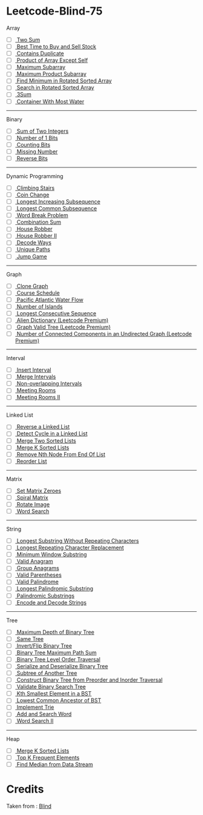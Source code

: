 # Leetcode-Blind-75

Array

- [ ] [ Two Sum](https://leetcode.com/problems/two-sum/)
- [ ] [ Best Time to Buy and Sell Stock](https://leetcode.com/problems/best-time-to-buy-and-sell-stock/)
- [ ] [ Contains Duplicate](https://leetcode.com/problems/contains-duplicate/)
- [ ] [ Product of Array Except Self](https://leetcode.com/problems/product-of-array-except-self/)
- [ ] [ Maximum Subarray](https://leetcode.com/problems/maximum-subarray/)
- [ ] [ Maximum Product Subarray](https://leetcode.com/problems/maximum-product-subarray/)
- [ ] [ Find Minimum in Rotated Sorted Array](https://leetcode.com/problems/find-minimum-in-rotated-sorted-array/)
- [ ] [ Search in Rotated Sorted Array](https://leetcode.com/problems/search-in-rotated-sorted-array/)
- [ ] [ 3Sum](https://leetcode.com/problems/3sum/)
- [ ] [ Container With Most Water](https://leetcode.com/problems/container-with-most-water/)

---

Binary

- [ ] [ Sum of Two Integers](https://leetcode.com/problems/sum-of-two-integers/)
- [ ] [ Number of 1 Bits](https://leetcode.com/problems/number-of-1-bits/)
- [ ] [ Counting Bits](https://leetcode.com/problems/counting-bits/)
- [ ] [ Missing Number](https://leetcode.com/problems/missing-number/)
- [ ] [ Reverse Bits](https://leetcode.com/problems/reverse-bits/)

---

Dynamic Programming

- [ ] [ Climbing Stairs](https://leetcode.com/problems/climbing-stairs/)
- [ ] [ Coin Change](https://leetcode.com/problems/coin-change/)
- [ ] [ Longest Increasing Subsequence](https://leetcode.com/problems/longest-increasing-subsequence/)
- [ ] [ Longest Common Subsequence ](https://leetcode.com/problems/longest-common-subsequence/)
- [ ] [ Word Break Problem](https://leetcode.com/problems/word-break/)
- [ ] [ Combination Sum](https://leetcode.com/problems/combination-sum-iv/)
- [ ] [ House Robber](https://leetcode.com/problems/house-robber/)
- [ ] [ House Robber II](https://leetcode.com/problems/house-robber-ii/)
- [ ] [ Decode Ways](https://leetcode.com/problems/decode-ways/)
- [ ] [ Unique Paths](https://leetcode.com/problems/unique-paths/)
- [ ] [ Jump Game](https://leetcode.com/problems/jump-game/)

---

Graph

- [ ] [ Clone Graph](https://leetcode.com/problems/clone-graph/)
- [ ] [ Course Schedule](https://leetcode.com/problems/course-schedule/)
- [ ] [ Pacific Atlantic Water Flow](https://leetcode.com/problems/pacific-atlantic-water-flow/)
- [ ] [ Number of Islands](https://leetcode.com/problems/number-of-islands/)
- [ ] [ Longest Consecutive Sequence](https://leetcode.com/problems/longest-consecutive-sequence/)
- [ ] [ Alien Dictionary (Leetcode Premium)](https://leetcode.com/problems/alien-dictionary/)
- [ ] [ Graph Valid Tree (Leetcode Premium)](https://leetcode.com/problems/graph-valid-tree/)
- [ ] [ Number of Connected Components in an Undirected Graph (Leetcode Premium)](https://leetcode.com/problems/number-of-connected-components-in-an-undirected-graph/)

---

Interval

- [ ] [ Insert Interval](https://leetcode.com/problems/insert-interval/)
- [ ] [ Merge Intervals](https://leetcode.com/problems/merge-intervals/)
- [ ] [ Non-overlapping Intervals](https://leetcode.com/problems/non-overlapping-intervals/)
- [ ] [ Meeting Rooms ](https://leetcode.com/problems/meeting-rooms/)
- [ ] [ Meeting Rooms II ](https://leetcode.com/problems/meeting-rooms-ii/)

---

Linked List

- [ ] [ Reverse a Linked List](https://leetcode.com/problems/reverse-linked-list/)
- [ ] [ Detect Cycle in a Linked List](https://leetcode.com/problems/linked-list-cycle/)
- [ ] [ Merge Two Sorted Lists](https://leetcode.com/problems/merge-two-sorted-lists/)
- [ ] [ Merge K Sorted Lists](https://leetcode.com/problems/merge-k-sorted-lists/)
- [ ] [ Remove Nth Node From End Of List](https://leetcode.com/problems/remove-nth-node-from-end-of-list/)
- [ ] [ Reorder List](https://leetcode.com/problems/reorder-list/)

---

Matrix

- [ ] [ Set Matrix Zeroes](https://leetcode.com/problems/set-matrix-zeroes/)
- [ ] [ Spiral Matrix](https://leetcode.com/problems/spiral-matrix/)
- [ ] [ Rotate Image](https://leetcode.com/problems/rotate-image/)
- [ ] [ Word Search](https://leetcode.com/problems/word-search/)

---

String

- [ ] [ Longest Substring Without Repeating Characters](https://leetcode.com/problems/longest-substring-without-repeating-characters/)
- [ ] [ Longest Repeating Character Replacement](https://leetcode.com/problems/longest-repeating-character-replacement/)
- [ ] [ Minimum Window Substring](https://leetcode.com/problems/minimum-window-substring/)
- [ ] [ Valid Anagram](https://leetcode.com/problems/valid-anagram/)
- [ ] [ Group Anagrams](https://leetcode.com/problems/group-anagrams/)
- [ ] [ Valid Parentheses](https://leetcode.com/problems/valid-parentheses/)
- [ ] [ Valid Palindrome](https://leetcode.com/problems/valid-palindrome/)
- [ ] [ Longest Palindromic Substring](https://leetcode.com/problems/longest-palindromic-substring/)
- [ ] [ Palindromic Substrings](https://leetcode.com/problems/palindromic-substrings/)
- [ ] [ Encode and Decode Strings ](https://leetcode.com/problems/encode-and-decode-strings/)

---

Tree

- [ ] [ Maximum Depth of Binary Tree](https://leetcode.com/problems/maximum-depth-of-binary-tree/)
- [ ] [ Same Tree](https://leetcode.com/problems/same-tree/)
- [ ] [ Invert/Flip Binary Tree](https://leetcode.com/problems/invert-binary-tree/)
- [ ] [ Binary Tree Maximum Path Sum](https://leetcode.com/problems/binary-tree-maximum-path-sum/)
- [ ] [ Binary Tree Level Order Traversal](https://leetcode.com/problems/binary-tree-level-order-traversal/)
- [ ] [ Serialize and Deserialize Binary Tree](https://leetcode.com/problems/serialize-and-deserialize-binary-tree/)
- [ ] [ Subtree of Another Tree](https://leetcode.com/problems/subtree-of-another-tree/)
- [ ] [ Construct Binary Tree from Preorder and Inorder Traversal](https://leetcode.com/problems/construct-binary-tree-from-preorder-and-inorder-traversal/)
- [ ] [ Validate Binary Search Tree](https://leetcode.com/problems/validate-binary-search-tree/)
- [ ] [ Kth Smallest Element in a BST](https://leetcode.com/problems/kth-smallest-element-in-a-bst/)
- [ ] [ Lowest Common Ancestor of BST](https://leetcode.com/problems/lowest-common-ancestor-of-a-binary-search-tree/)
- [ ] [ Implement Trie ](https://leetcode.com/problems/implement-trie-prefix-tree/)
- [ ] [ Add and Search Word](https://leetcode.com/problems/add-and-search-word-data-structure-design/)
- [ ] [ Word Search II](https://leetcode.com/problems/word-search-ii/)

---

Heap

- [ ] [ Merge K Sorted Lists](https://leetcode.com/problems/merge-k-sorted-lists/)
- [ ] [ Top K Frequent Elements](https://leetcode.com/problems/top-k-frequent-elements/)
- [ ] [ Find Median from Data Stream](https://leetcode.com/problems/find-median-from-data-stream/)

# Credits

Taken from : [Blind](https://www.teamblind.com/post/New-Year-Gift---Curated-List-of-Top-100-LeetCode-Questions-to-Save-Your-Time-OaM1orEU)
